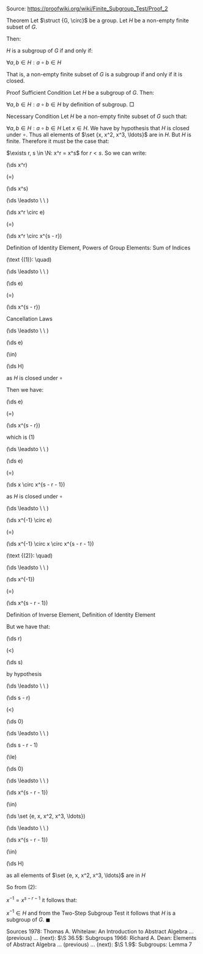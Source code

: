 # 

Source: https://proofwiki.org/wiki/Finite_Subgroup_Test/Proof_2



Theorem
Let $\struct {G, \circ}$ be a group.
Let $H$ be a non-empty finite subset of $G$.

Then:

$H$ is a subgroup of $G$
if and only if:

$\forall a, b \in H: a \circ b \in H$

That is, a non-empty finite subset of $G$ is a subgroup if and only if it is closed.


Proof
Sufficient Condition
Let $H$ be a subgroup of $G$.
Then:

$\forall a, b \in H: a \circ b \in H$
by definition of subgroup.
$\Box$


Necessary Condition
Let $H$ be a non-empty finite subset of $G$ such that:

$\forall a, b \in H: a \circ b \in H$
Let $x \in H$.
We have by hypothesis that $H$ is closed under $\circ$.
Thus all elements of $\set {x, x^2, x^3, \ldots}$ are in $H$.
But $H$ is finite.
Therefore it must be the case that:

$\exists r, s \in \N: x^r = x^s$
for $r < s$.
So we can write:














\(\ds x^r\)

\(=\)







\(\ds x^s\)














\(\ds \leadsto \ \ \)





\(\ds x^r \circ e\)

\(=\)







\(\ds x^r \circ x^{s - r}\)





Definition of Identity Element, Powers of Group Elements: Sum of Indices




\(\text {(1)}: \quad\)



\(\ds \leadsto \ \ \)





\(\ds e\)

\(=\)







\(\ds x^{s - r}\)





Cancellation Laws








\(\ds \leadsto \ \ \)





\(\ds e\)

\(\in\)







\(\ds H\)





as $H$ is closed under $\circ$



Then we have:















\(\ds e\)

\(=\)







\(\ds x^{s - r}\)





which is $(1)$








\(\ds \leadsto \ \ \)





\(\ds e\)

\(=\)







\(\ds x \circ x^{s - r - 1}\)





as $H$ is closed under $\circ$








\(\ds \leadsto \ \ \)





\(\ds x^{-1} \circ e\)

\(=\)







\(\ds x^{-1} \circ x \circ x^{s - r - 1}\)










\(\text {(2)}: \quad\)



\(\ds \leadsto \ \ \)





\(\ds x^{-1}\)

\(=\)







\(\ds x^{s - r - 1}\)





Definition of Inverse Element, Definition of Identity Element




But we have that:














\(\ds r\)

\(<\)







\(\ds s\)





by hypothesis








\(\ds \leadsto \ \ \)





\(\ds s - r\)

\(<\)







\(\ds 0\)














\(\ds \leadsto \ \ \)





\(\ds s - r - 1\)

\(\le\)







\(\ds 0\)














\(\ds \leadsto \ \ \)





\(\ds x^{s - r - 1}\)

\(\in\)







\(\ds \set {e, x, x^2, x^3, \ldots}\)














\(\ds \leadsto \ \ \)





\(\ds x^{s - r - 1}\)

\(\in\)







\(\ds H\)





as all elements of $\set {e, x, x^2, x^3, \ldots}$ are in $H$




So from $(2)$:

$x^{-1} = x^{s - r - 1}$
it follows that:

$x^{-1} \in H$
and from the Two-Step Subgroup Test it follows that $H$ is a subgroup of $G$.
$\blacksquare$


Sources
1978: Thomas A. Whitelaw: An Introduction to Abstract Algebra ... (previous) ... (next): $\S 36.5$: Subgroups
1966: Richard A. Dean: Elements of Abstract Algebra ... (previous) ... (next): $\S 1.9$: Subgroups: Lemma $7$




